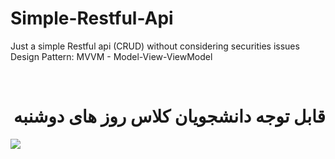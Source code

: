 # Simple-Restful-Api
Just a simple Restful api (CRUD) without considering securities issues 
Design Pattern: MVVM - Model-View-ViewModel

<br/>
<h1 dir="rtl"> قابل توجه دانشجویان کلاس روز های دوشنبه </h1>


<img src="https://raw.githubusercontent.com/YourUserAccount/YourProject/master/DirectoryPath/Example.png?sanitize=true&raw=true" />

<br/>

